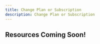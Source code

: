 ```yaml
---
title: Change Plan or Subscription
description: Change Plan or Subscription
---
```

## Resources Coming Soon!
